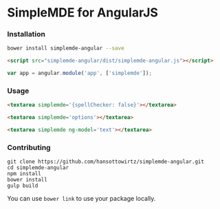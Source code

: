 # SimpleMDE for AngularJS

### Installation
```bash
bower install simplemde-angular --save
```
```html
<script src="simplemde-angular/dist/simplemde-angular.js"></script>
```
```javascript
var app = angular.module('app', ['simplemde']);
```

### Usage
```html
<textarea simplemde='{spellChecker: false}'></textarea>
```

```html
<textarea simplemde='options'></textarea>
```

```html
<textarea simplemde ng-model='text'></textarea>
```

### Contributing

`git clone https://github.com/hansottowirtz/simplemde-angular.git`<br/>
`cd simplemde-angular`<br/>
`npm install`<br/>
`bower install`<br/>
`gulp build`

You can use `bower link` to use your package locally.
